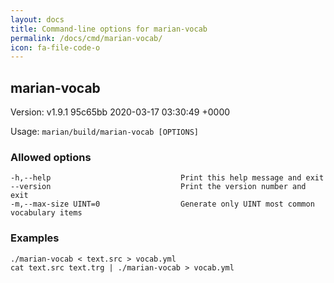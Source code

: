 ```yaml
---
layout: docs
title: Command-line options for marian-vocab
permalink: /docs/cmd/marian-vocab/
icon: fa-file-code-o
---
```


## marian-vocab

Version: 
v1.9.1 95c65bb 2020-03-17 03:30:49 +0000

Usage: `marian/build/marian-vocab [OPTIONS]`

### Allowed options
```
-h,--help                             Print this help message and exit
--version                             Print the version number and exit
-m,--max-size UINT=0                  Generate only UINT most common vocabulary items
```

### Examples
```
./marian-vocab < text.src > vocab.yml
cat text.src text.trg | ./marian-vocab > vocab.yml
```
